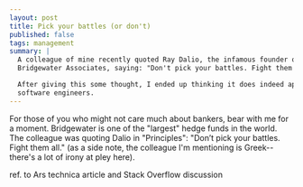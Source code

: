 ```yaml
---
layout: post
title: Pick your battles (or don't)
published: false
tags: management
summary: |
  A colleague of mine recently quoted Ray Dalio, the infamous founder of
  Bridgewater Associates, saying: "Don't pick your battles. Fight them all."

  After giving this some thought, I ended up thinking it does indeed apply to us
  software engineers.
---
```



For those of you who might not care much about bankers, bear with me for a moment.
Bridgewater is one of the "largest" hedge funds in the world.
The colleague was quoting Dalio in "Principles": "Don’t pick your battles. Fight them all."
(as a side note, the colleague I'm mentioning is Greek--there's a lot of irony at pley here).

ref. to Ars technica article and Stack Overflow discussion

